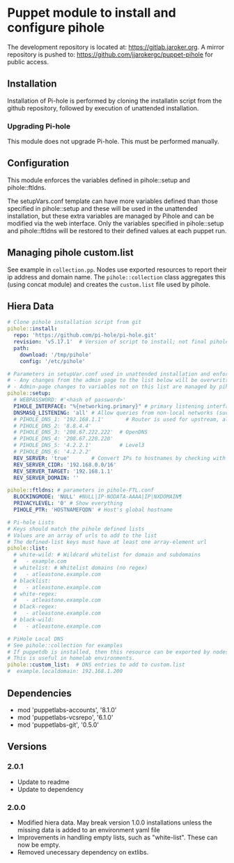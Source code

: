 # Puppet module to install and configure pihole

The development repository is located at: <https://gitlab.jaroker.org>.  A mirror repository is pushed to: <https://github.com/jjarokergc/puppet-pihole> for public access.

## Installation

Installation of Pi-hole is performed by cloning the installatin script from the github repository, followed by execution of unattended installation.

### Upgrading Pi-hole
This module does not upgrade Pi-hole.  This must be performed manually.  

## Configuration

This module enforces the variables defined in pihole::setup and pihole::ftldns.  

The setupVars.conf template can have more variables defined than those specified in pihole::setup and these will be used in the unattended installation, but these extra variables are managed by Pihole and can be modified via the web interface.  Only the variables specified in pihole::setup and pihole::ftldns will be restored to their defined values at each puppet run.

## Managing pihole custom.list

See example in `collection.pp`.  Nodes use exported resources to report their
ip address and domain name.  The `pihole::collection` class aggregates this (using concat module) and creates the `custom.list` file used by pihole.

## Hiera Data

```yaml
# Clone pihole installation script from git
pihole::install:
  repo: 'https://github.com/pi-hole/pi-hole.git'
  revision: 'v5.17.1'  # Version of script to install; not final pihole version
  path: 
    download: '/tmp/pihole'
    config: '/etc/pihole'

# Parameters in setupVar.conf used in unattended installation and enforced afterwards.
# - Any changes from the admin page to the list below will be overwritten on the next puppet run.
# - Admin-page changes to variables not on this list are managed by pihole
pihole::setup: 
  # WEBPASSWORD: #'<hash of password>'
  PIHOLE_INTERFACE: "%{networking.primary}" # primary listening interface
  DNSMASQ_LISTENING: 'all' # Allow queries from non-local networks (such as VPNs)
  # PIHOLE_DNS_1: '192.168.1.1'       # Router is used for upstream, allowing local DNS
  # PIHOLE_DNS_2: '8.8.4.4'
  # PIHOLE_DNS_3: '208.67.222.222'  # OpenDNS
  # PIHOLE_DNS_4: '208.67.220.220'
  # PIHOLE_DNS_5: '4.2.2.1'         # Level3
  # PIHOLE_DNS_6: '4.2.2.2'
  REV_SERVER: 'true'       # Convert IPs to hostnames by checking with router
  REV_SERVER_CIDR: '192.168.0.0/16'
  REV_SERVER_TARGET: '192.168.1.1'
  REV_SERVER_DOMAIN: ''

pihole::ftldns: # parameters in pihole-FTL.conf
  BLOCKINGMODE: 'NULL' #NULL|IP-NODATA-AAAA|IP|NXDOMAIN¶
  PRIVACYLEVEL: '0' # Show everything
  PIHOLE_PTR: 'HOSTNAMEFQDN' # Host's global hostname

# Pi-hole Lists
# Keys should match the pihole defined lists
# Values are an array of urls to add to the list
# The defined-list keys must have at least one array-element url
pihole::list:
  # white-wild: # Wildcard whitelist for domain and subdomains
  #   - example.com
  # whitelist: # Whitelist domains (no regex)
  #   - atleastone.example.com
  # blacklist:
  #   - atleastone.example.com
  # white-regex:
  #   - atleastone.example.com
  # black-regex:
  #   - atleastone.example.com
  # black-wild:
  #   - atleastone.example.com

# PiHole Local DNS
# See pihole::collection for examples
# If puppetdb is installed, then this resource can be exported by nodes.
# This is useful in homelab environments.
pihole::custom_list:  # DNS entries to add to custom.list
#  example.localdomain: 192.168.1.200
```

## Dependencies

* mod 'puppetlabs-accounts', '8.1.0' 
* mod 'puppetlabs-vcsrepo', '6.1.0'
* mod 'puppetlabs-git', '0.5.0'


## Versions

### 2.0.1
* Update to readme
* Update to dependency

### 2.0.0
* Modified hiera data.  May break version 1.0.0 installations unless the missing data is added to an environment yaml file
* Improvements in handling empty lists, such as "white-list".  These can now be empty.
* Removed unecessary dependency on extlibs.